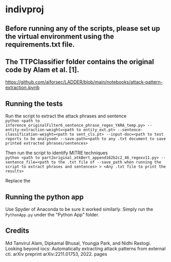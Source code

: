 # indivproj

## Before running any of the scripts, please set up the virtual environment using the requirements.txt file.

## The TTPClassifier folder contains the original code by Alam et al. [1].
https://github.com/aiforsec/LADDER/blob/main/notebooks/attack-pattern-extraction.ipynb

## Running the tests
Run the script to extract the attack phrases and sentence <br>
`python <path to inference_originalFilter6_sentence_phrase_regex_YARA_temp.py> --entity-extraction-weight=<path to entity_ext.pt> --sentence-classification-weight=<path to sent_cls.pt> --input-doc=<path to test reports to be analysed> --save-path=<path to any .txt document to save printed extracted phrases/sentences>`

Then run the script to identify MITRE techniques <br>
`python <path to part2original_atkBert_append162b2c2_46_regexv11.py> --sentence_file=<path to the .txt file of --save_path when running the script to extract phrases and sentences> > <Any .txt file to print the results>`

Replace the 

## Running the python app
Use Spyder of Anaconda to be sure it worked similarly. Simply run the `PythonApp.py` under the "Python App" folder.

## Credits
Md Tanvirul Alam, Dipkamal Bhusal, Youngja Park, and Nidhi Rastogi. Looking beyond iocs: Automatically extracting attack patterns from external cti. arXiv preprint arXiv:2211.01753, 2022. pages

